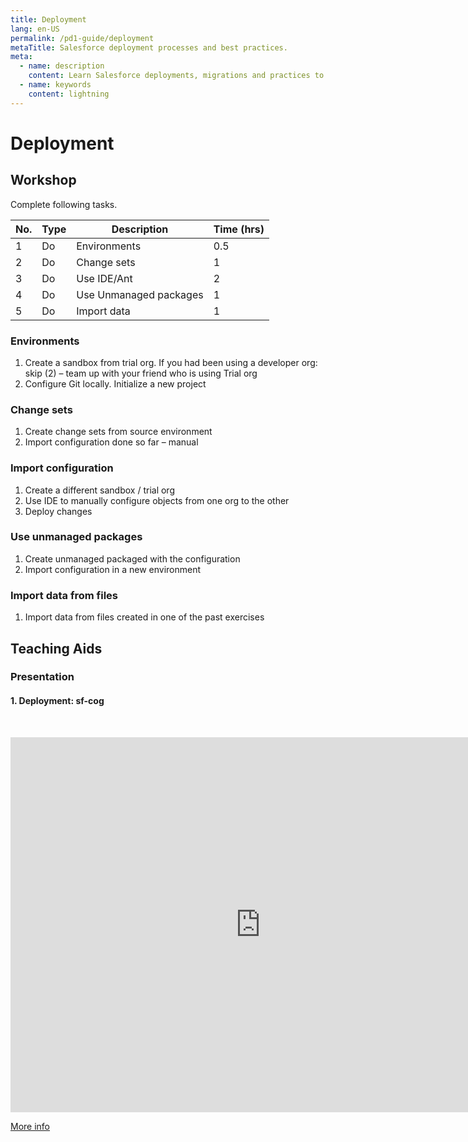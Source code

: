 ```yaml
---
title: Deployment
lang: en-US
permalink: /pd1-guide/deployment
metaTitle: Salesforce deployment processes and best practices.
meta:
  - name: description
    content: Learn Salesforce deployments, migrations and practices to efficiently migrate configuration, customisation and data across environments.
  - name: keywords
    content: lightning
---
```


# Deployment

## Workshop

Complete following tasks.

| No. | Type | Description            | Time (hrs) |
| --- | ---- | ---------------------- | ---------- |
| 1   | Do   | Environments           | 0.5        |
| 2   | Do   | Change sets            | 1          |
| 3   | Do   | Use IDE/Ant            | 2          |
| 4   | Do   | Use Unmanaged packages | 1          |
| 5   | Do   | Import data            | 1          |

### Environments

1. Create a sandbox from trial org. If you had been using a developer org: skip (2) – team up with your friend who is using Trial org
2. Configure Git locally. Initialize a new project

### Change sets

1. Create change sets from source environment
2. Import configuration done so far – manual

### Import configuration

1. Create a different sandbox / trial org
2. Use IDE to manually configure objects from one org to the other
3. Deploy changes

### Use unmanaged packages

1. Create unmanaged packaged with the configuration
2. Import configuration in a new environment

### Import data from files

1. Import data from files created in one of the past exercises

## Teaching Aids

### Presentation

#### 1. Deployment: sf-cog

&nbsp;

<iframe src="https://docs.google.com/presentation/d/e/2PACX-1vRkWnX6xZ1AQtSiyiqb7cBtUeRPaXDyFabFqaCabr7CmOjcMrKq5v30EkXWWzob0w/embed?start=false&loop=false&delayms=3000" frameborder="0" width="800" height="600" allowfullscreen="true" mozallowfullscreen="true" webkitallowfullscreen="true"></iframe>

[More info](/misc/pricing#sf-cog)
